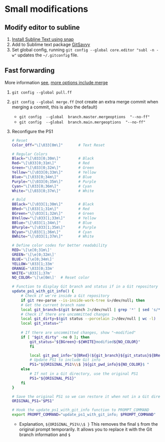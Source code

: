 # Small modifications

## Modify editor to subline

1. [Install Subline Text using snap](https://snapcraft.io/sublime-text)
2. Add to Sublime text package [GitSavvy](https://packagecontrol.io/packages/GitSavvy)
3. Set global config, running `git config --global core.editor "subl -n -w"` updates the `~/.gitconfig` file.

## Fast forwarding

More information [see](https://blog.sffc.xyz/post/185195398930/why-you-should-use-git-pull-ff-only-git-is-a), [more options include merge](https://stackoverflow.com/questions/2500296/can-i-make-fast-forwarding-be-off-by-default-in-git)

 1. `git config --global pull.ff`
 2. `git config --global merge.ff` (not create an extra merge commit when merging a commit, this is also the default)
    * `git config  --global  branch.master.mergeoptions  "--no-ff"`
    * `git config  --global  branch.main.mergeoptions  "--no-ff"`
 3. Reconfigure the PS1

    ```bash
    # Reset
    Color_Off="\[\033[0m\]"       # Text Reset

    # Regular Colors
    Black="\[\033[0;30m\]"        # Black
    Red="\[\033[0;31m\]"          # Red
    Green="\[\033[0;32m\]"        # Green
    Yellow="\[\033[0;33m\]"       # Yellow
    Blue="\[\033[0;34m\]"         # Blue
    Purple="\[\033[0;35m\]"       # Purple
    Cyan="\[\033[0;36m\]"         # Cyan
    White="\[\033[0;37m\]"        # White

    # Bold
    BBlack="\[\033[1;30m\]"       # Black
    BRed="\[\033[1;31m\]"         # Red
    BGreen="\[\033[1;32m\]"       # Green
    BYellow="\[\033[1;33m\]"      # Yellow
    BBlue="\[\033[1;34m\]"        # Blue
    BPurple="\[\033[1;35m\]"      # Purple
    BCyan="\[\033[1;36m\]"        # Cyan
    BWhite="\[\033[1;37m\]"       # White

    # Define color codes for better readability
    RED='\[\e[0;31m\]'
    GREEN='\[\e[0;32m\]'
    BLUE='\[\e[0;34m\]'
    YELLOW='\033[1;33m'
    ORANGE='\033[0;33m'
    WHITE='\033[1;37m'
    NO_COLOR='\[\e[0m\]'  # Reset color

    # Function to display Git branch and status if in a Git repository
    update_ps1_with_git_info() {
        # Check if we're inside a Git repository
        if git rev-parse --is-inside-work-tree &>/dev/null; then
        # Get the current branch name
        local git_branch=$(git branch 2>/dev/null | grep '*' | sed 's/* //')
        # Check if there are uncommitted changes
        local git_dirty=$(git status --porcelain 2>/dev/null | wc -l)
        local git_status=""
                
        # If there are uncommitted changes, show "~modified"
        if [ "$git_dirty" -ne 0 ]; then
            git_status="${BGreen}~${WHITE}modified${NO_COLOR}"
            fi

            local git_pwd_info="${BRed}(${git_branch}${git_status}${BRed})${NO_COLOR}"
            # Update PS1 to include Git info
            PS1="${ORIGINAL_PS1%\\$ }${git_pwd_info}${NO_COLOR}$ "
        else
            # If not in a Git directory, use the original PS1
            PS1="${ORIGINAL_PS1}"
        fi
    }

    # Save the original PS1 so we can restore it when not in a Git directory
    ORIGINAL_PS1="$PS1"

    # Hook the update_ps1_with_git_info function to PROMPT_COMMAND
    export PROMPT_COMMAND="update_ps1_with_git_info; $PROMPT_COMMAND"
    ```

    * Explanation, `${ORIGINAL_PS1%\\$ }` This removes the final `$` from the original prompt temporarily. It allows you to replace it with the Git branch information and `$`
